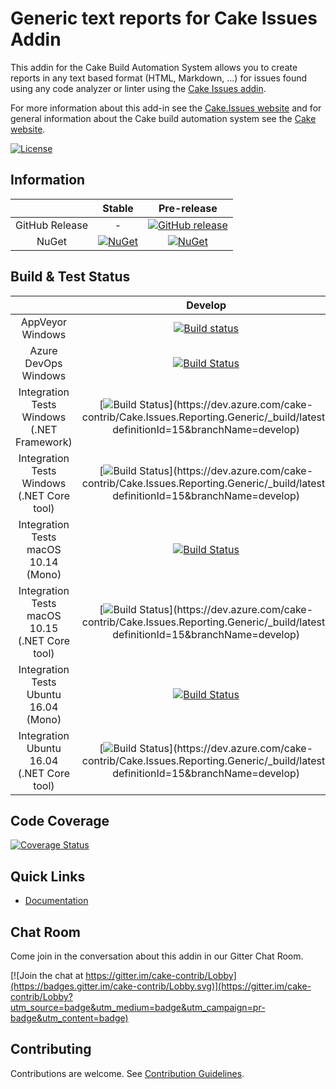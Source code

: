 # Generic text reports for Cake Issues Addin

This addin for the Cake Build Automation System allows you to create reports in any text based format (HTML, Markdown, ...)
for issues found using any code analyzer or linter using the [Cake Issues addin](https://github.com/cake-contrib/Cake.Issues).

For more information about this add-in see the [Cake.Issues website](https://cakeissues.net)
and for general information about the Cake build automation system see the [Cake website](http://cakebuild.net).

[![License](http://img.shields.io/:license-mit-blue.svg)](https://github.com/cake-contrib/Cake.Issues.Reporting.Generic/blob/feature/build/LICENSE)

## Information

| | Stable | Pre-release |
|:--:|:--:|:--:|
|GitHub Release|-|[![GitHub release](https://img.shields.io/github/release/cake-contrib/Cake.Issues.Reporting.Generic.svg)](https://github.com/cake-contrib/Cake.Issues.Reporting.Generic/releases/latest)|
|NuGet|[![NuGet](https://img.shields.io/nuget/v/Cake.Issues.Reporting.Generic.svg)](https://www.nuget.org/packages/Cake.Issues.Reporting.Generic)|[![NuGet](https://img.shields.io/nuget/vpre/Cake.Issues.Reporting.Generic.svg)](https://www.nuget.org/packages/Cake.Issues.Reporting.Generic)|

## Build & Test Status

| | Develop | Master |
|:--:|:--:|:--:|
|AppVeyor Windows|[![Build status](https://ci.appveyor.com/api/projects/status/by753fqt03g301iy/branch/develop?svg=true)](https://ci.appveyor.com/project/cakecontrib/cake-issues-reporting-generic/branch/develop)|[![Build status](https://ci.appveyor.com/api/projects/status/by753fqt03g301iy/branch/master?svg=true)](https://ci.appveyor.com/project/cakecontrib/cake-issues-reporting-generic/branch/master)|
|Azure DevOps Windows|[![Build Status](https://dev.azure.com/cake-contrib/Cake.Issues.Reporting.Generic/_apis/build/status/cake-contrib.Cake.Issues.Reporting.Generic?branchName=develop&jobName=Build)](https://dev.azure.com/cake-contrib/Cake.Issues.Reporting.Generic/_build/latest?definitionId=15&branchName=develop)|[![Build Status](https://dev.azure.com/cake-contrib/Cake.Issues.Reporting.Generic/_apis/build/status/cake-contrib.Cake.Issues.Reporting.Generic?branchName=master&jobName=Build)](https://dev.azure.com/cake-contrib/Cake.Issues.Reporting.Generic/_build/latest?definitionId=15&branchName=master)|
|Integration Tests Windows (.NET Framework)|[![Build Status](https://dev.azure.com/cake-contrib/Cake.Issues.Reporting.Generic/_apis/build/status/cake-contrib.Cake.Issues.Reporting.Generic?branchName=develop&jobName=Integration%20Tests%20Windows%20(.NET%20Framework))](https://dev.azure.com/cake-contrib/Cake.Issues.Reporting.Generic/_build/latest?definitionId=15&branchName=develop)|[![Build Status](https://dev.azure.com/cake-contrib/Cake.Issues.Reporting.Generic/_apis/build/status/cake-contrib.Cake.Issues.Reporting.Generic?branchName=master&jobName=Integration%20Tests%20Windows%20(.NET%20Framework))](https://dev.azure.com/cake-contrib/Cake.Issues.Reporting.Generic/_build/latest?definitionId=15&branchName=master)|
|Integration Tests Windows (.NET Core tool)|[![Build Status](https://dev.azure.com/cake-contrib/Cake.Issues.Reporting.Generic/_apis/build/status/cake-contrib.Cake.Issues.Reporting.Generic?branchName=develop&jobName=Integration%20Tests%20Windows%20(.NET%20Core%20tool))](https://dev.azure.com/cake-contrib/Cake.Issues.Reporting.Generic/_build/latest?definitionId=15&branchName=develop)|[![Build Status](https://dev.azure.com/cake-contrib/Cake.Issues.Reporting.Generic/_apis/build/status/cake-contrib.Cake.Issues.Reporting.Generic?branchName=master&jobName=Integration%20Tests%20Windows%20(.NET%20Core%20tool))](https://dev.azure.com/cake-contrib/Cake.Issues.Reporting.Generic/_build/latest?definitionId=15&branchName=master)|
|Integration Tests macOS 10.14 (Mono)|[![Build Status](https://dev.azure.com/cake-contrib/Cake.Issues.Reporting.Generic/_apis/build/status/cake-contrib.Cake.Issues.Reporting.Generic?branchName=develop&jobName=Integration%20Tests%20macOS%2010.14%20(Mono))](https://dev.azure.com/cake-contrib/Cake.Issues.Reporting.Generic/_build/latest?definitionId=15&branchName=develop)|[![Build Status](https://dev.azure.com/cake-contrib/Cake.Issues.Reporting.Generic/_apis/build/status/cake-contrib.Cake.Issues.Reporting.Generic?branchName=master&jobName=Integration%20Tests%20macOS%2010.14%20(Mono))](https://dev.azure.com/cake-contrib/Cake.Issues.Reporting.Generic/_build/latest?definitionId=15&branchName=master)|
|Integration Tests macOS 10.15 (.NET Core tool)|[![Build Status](https://dev.azure.com/cake-contrib/Cake.Issues.Reporting.Generic/_apis/build/status/cake-contrib.Cake.Issues.Reporting.Generic?branchName=develop&jobName=Integration%20Tests%20macOS%2010.15%20(.NET%20Core%20tool))](https://dev.azure.com/cake-contrib/Cake.Issues.Reporting.Generic/_build/latest?definitionId=15&branchName=develop)|[![Build Status](https://dev.azure.com/cake-contrib/Cake.Issues.Reporting.Generic/_apis/build/status/cake-contrib.Cake.Issues.Reporting.Generic?branchName=master&jobName=Integration%20Tests%20macOS%2010.15%20(.NET%20Core%20tool))](https://dev.azure.com/cake-contrib/Cake.Issues.Reporting.Generic/_build/latest?definitionId=15&branchName=master)|
|Integration Tests Ubuntu 16.04 (Mono)|[![Build Status](https://dev.azure.com/cake-contrib/Cake.Issues.Reporting.Generic/_apis/build/status/cake-contrib.Cake.Issues.Reporting.Generic?branchName=develop&jobName=Integration%20Tests%20Ubuntu%2016.04%20(Mono))](https://dev.azure.com/cake-contrib/Cake.Issues.Reporting.Generic/_build/latest?definitionId=15&branchName=develop)|[![Build Status](https://dev.azure.com/cake-contrib/Cake.Issues.Reporting.Generic/_apis/build/status/cake-contrib.Cake.Issues.Reporting.Generic?branchName=master&jobName=Integration%20Tests%20Ubuntu%2016.04%20(Mono))](https://dev.azure.com/cake-contrib/Cake.Issues.Reporting.Generic/_build/latest?definitionId=15&branchName=master)|
|Integration Ubuntu 16.04 (.NET Core tool)|[![Build Status](https://dev.azure.com/cake-contrib/Cake.Issues.Reporting.Generic/_apis/build/status/cake-contrib.Cake.Issues.Reporting.Generic?branchName=develop&jobName=Integration%20Tests%20Ubuntu%2016.04%20(.NET%20Core%20tool))](https://dev.azure.com/cake-contrib/Cake.Issues.Reporting.Generic/_build/latest?definitionId=15&branchName=develop)|[![Build Status](https://dev.azure.com/cake-contrib/Cake.Issues.Reporting.Generic/_apis/build/status/cake-contrib.Cake.Issues.Reporting.Generic?branchName=master&jobName=Integration%20Tests%20Ubuntu%2016.04%20(.NET%20Core%20tool))](https://dev.azure.com/cake-contrib/Cake.Issues.Reporting.Generic/_build/latest?definitionId=15&branchName=master)|

## Code Coverage

[![Coverage Status](https://coveralls.io/repos/github/cake-contrib/Cake.Issues.Reporting.Generic/badge.svg?branch=develop)](https://coveralls.io/github/cake-contrib/Cake.Issues.Reporting.Generic?branch=develop)

## Quick Links

- [Documentation](https://cakeissues.net)

## Chat Room

Come join in the conversation about this addin in our Gitter Chat Room.

[![Join the chat at https://gitter.im/cake-contrib/Lobby](https://badges.gitter.im/cake-contrib/Lobby.svg)](https://gitter.im/cake-contrib/Lobby?utm_source=badge&utm_medium=badge&utm_campaign=pr-badge&utm_content=badge)

## Contributing

Contributions are welcome. See [Contribution Guidelines](CONTRIBUTING.md).
